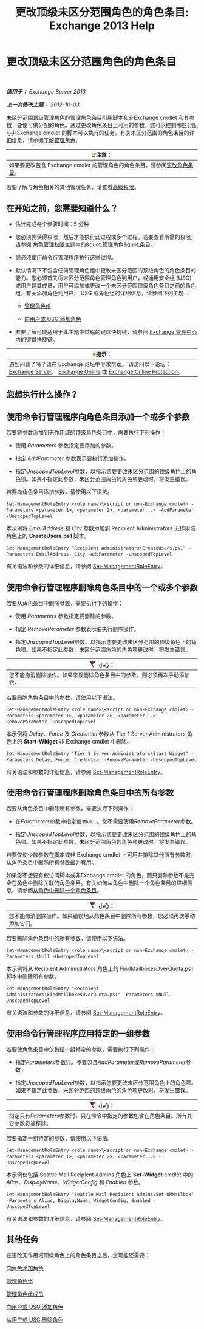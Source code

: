﻿---
title: '更改顶级未区分范围角色的角色条目: Exchange 2013 Help'
TOCTitle: 更改顶级未区分范围角色的角色条目
ms:assetid: 65c0bfb3-aafd-4c64-8429-7616c57adf1c
ms:mtpsurl: https://technet.microsoft.com/zh-cn/library/Dd876896(v=EXCHG.150)
ms:contentKeyID: 50490732
ms.date: 05/21/2018
mtps_version: v=EXCHG.150
ms.translationtype: MT
---

# 更改顶级未区分范围角色的角色条目

 

_**适用于：** Exchange Server 2013_

_**上一次修改主题：** 2012-10-03_

未区分范围顶级管理角色的管理角色条目引用脚本和非Exchange cmdlet 和其参数，要使可供分配的角色。通过更改角色条目上可用的参数，您可以控制哪些分配与非Exchange cmdlet 的脚本可以执行的任务。有关未区分范围的角色条目的详细信息，请参阅[了解管理角色](understanding-management-roles-exchange-2013-help.md)。

<table>
<thead>
<tr class="header">
<th><img src="images/Bb124558.note(EXCHG.150).gif" title="注意" alt="注意" />注意：</th>
</tr>
</thead>
<tbody>
<tr class="odd">
<td>如果要更改包含 Exchange cmdlet 的管理角色的角色条目，请参阅<a href="change-a-role-entry-exchange-2013-help.md">更改角色条目</a>。</td>
</tr>
</tbody>
</table>


若要了解与角色相关的其他管理任务，请查看[高级权限](advanced-permissions-exchange-2013-help.md)。

## 在开始之前，您需要知道什么？

  - 估计完成每个步骤时间：5 分钟

  - 您必须先获得权限，然后才能执行此过程或多个过程。若要查看所需的权限，请参阅 [角色管理权限](role-management-permissions-exchange-2013-help.md)主题中的\&quot;管理角色\&quot;条目。

  - 您必须使用命令行管理程序执行这些过程。

  - 默认情况下不包含任何管理角色组中更改未区分范围的顶级角色的角色条目的能力。您必须首先将未区分范围角色管理角色到用户，或通用安全组 (USG) 或用户是其成员，用户可添加或更改一个未区分范围顶级角色条目之前的角色组。有关添加角色到用户、 USG 或角色组的详细信息，请参阅下列主题 ︰
    
      - [管理角色组](manage-role-groups-exchange-2013-help.md)
    
      - [向用户或 USG 添加角色](add-a-role-to-a-user-or-usg-exchange-2013-help.md)

  - 若要了解可能适用于此主题中过程的键盘快捷键，请参阅 [Exchange 管理中心内的键盘快捷键](keyboard-shortcuts-in-the-exchange-admin-center-exchange-online-protection-help.md)。

<table>
<thead>
<tr class="header">
<th><img src="images/Bb124558.tip(EXCHG.150).gif" title="提示" alt="提示" />提示：</th>
</tr>
</thead>
<tbody>
<tr class="odd">
<td>遇到问题了吗？请在 Exchange 论坛中寻求帮助。 请访问以下论坛：<a href="https://go.microsoft.com/fwlink/p/?linkid=60612">Exchange Server</a>、 <a href="https://go.microsoft.com/fwlink/p/?linkid=267542">Exchange Online</a> 或 <a href="https://go.microsoft.com/fwlink/p/?linkid=285351">Exchange Online Protection</a>。</td>
</tr>
</tbody>
</table>


## 您想执行什么操作？

## 使用命令行管理程序向角色条目添加一个或多个参数

若要将参数添加到无作用域的顶级角色条目中，需要执行下列操作：

  - 使用 *Parameters* 参数指定要添加的参数。

  - 指定 *AddParameter* 参数表示要执行添加操作。

  - 指定*UnscopedTopLevel*参数，以指示您要更改未区分范围的顶级角色上的角色项。如果不指定此参数，未区分范围角色的角色项更改时，将发生错误。

若要向角色条目添加参数，请使用以下语法。

    Set-ManagementRoleEntry <role name>\<script or non-Exchange cmdlet> -Parameters <parameter 1>, <parameter 2>, <parameter...> -AddParameter -UnscopedTopLevel

本示例将 *EmailAddress* 和 *City* 参数添加到 Recipient Administrators 无作用域角色上的 **CreateUsers.ps1** 脚本。

    Set-ManagementRoleEntry "Recipient Administrators\CreateUsers.ps1" -Parameters EmailAddress, City -AddParameter -UnscopedTopLevel

有关语法和参数的详细信息，请参阅 [Set-ManagementRoleEntry](https://technet.microsoft.com/zh-cn/library/dd351162\(v=exchg.150\))。

## 使用命令行管理程序删除角色条目中的一个或多个参数

若要从角色条目中删除参数，需要执行下列操作：

  - 使用 *Parameters* 参数指定要删除的参数。

  - 指定 *RemoveParameter* 参数表示要执行删除操作。

  - 指定*UnscopedTopLevel*参数，以指示您要更改未区分范围的顶级角色上的角色项。如果不指定此参数，未区分范围角色的角色项更改时，将发生错误。

<table>
<thead>
<tr class="header">
<th><img src="images/Dd876845.Caution(EXCHG.150).gif" title="小心" alt="小心" />小心：</th>
</tr>
</thead>
<tbody>
<tr class="odd">
<td>您不能撤消删除操作。如果您误删除角色条目中的参数，则必须再次手动添加它。</td>
</tr>
</tbody>
</table>


若要删除角色条目中的参数，请使用以下语法。

    Set-ManagementRoleEntry <role name>\<script or non-Exchange cmdlet> -Parameters <parameter 1>, <parameter 2>, <parameter...> -RemoveParameter -UnscopedTopLevel

本示例将 *Delay*、*Force* 及 *Credential* 参数从 Tier 1 Server Administrators 角色上的 **Start-Widget** 非 Exchange cmdlet 中删除。

    Set-ManagementRoleEntry "Tier 1 Server Administrators\Start-Widget" -Parameters Delay, Force, Credential -RemoveParameter -UnscopedTopLevel

有关语法和参数的详细信息，请参阅 [Set-ManagementRoleEntry](https://technet.microsoft.com/zh-cn/library/dd351162\(v=exchg.150\))。

## 使用命令行管理程序删除角色条目中的所有参数

若要从角色条目中删除所有参数，需要执行下列操作：

  - 在*Parameters*参数中指定值`$Null` 。您不需要使用*RemoveParameter*参数。

  - 指定*UnscopedTopLevel*参数，以指示您要更改未区分范围的顶级角色上的角色项。如果不指定此参数，未区分范围角色的角色项更改时，将发生错误。

若要仅使少数参数在脚本或非 Exchange cmdlet 上可用并排除其他所有参数时，从角色条目中删除所有参数最为有用。

如果您不想要有权访问脚本或非Exchange cmdlet 的角色，而只删除参数不是完全在角色中删除关联的角色条目。有关如何从角色中删除一个角色条目的详细信息，请参阅[从角色中删除一个角色条目](remove-a-role-entry-from-a-role-exchange-2013-help.md)。

<table>
<thead>
<tr class="header">
<th><img src="images/Dd876845.Caution(EXCHG.150).gif" title="小心" alt="小心" />小心：</th>
</tr>
</thead>
<tbody>
<tr class="odd">
<td>您不能撤消删除操作。如果错误地从角色条目中删除所有参数，您必须再次手动添加它们。</td>
</tr>
</tbody>
</table>


若要删除角色条目中的所有参数，请使用以下语法。

    Set-ManagementRoleEntry <role name>\<script or non-Exchange cmdlet> -Parameters $Null -UnscopedTopLevel

本示例将从 Recipient Administrators 角色上的 FindMailboxesOverQuota.ps1 脚本中删除所有参数。

    Set-ManagementRoleEntry "Recipient Administrators\FindMailboxesOverQuota.ps1" -Parameters $Null -UnscopedTopLevel

有关语法和参数的详细信息，请参阅 [Set-ManagementRoleEntry](https://technet.microsoft.com/zh-cn/library/dd351162\(v=exchg.150\))。

## 使用命令行管理程序应用特定的一组参数

若要使角色条目中仅包括一组特定的参数，需要执行下列操作：

  - 指定*Parameters*参数只。不要包含*AddParameter*或*RemoveParameter*参数。

  - 指定*UnscopedTopLevel*参数，以指示您要更改未区分范围角色上的角色项。如果不指定此参数，未区分范围的顶级角色的角色项更改时，将发生错误。

<table>
<thead>
<tr class="header">
<th><img src="images/Dd876845.Caution(EXCHG.150).gif" title="小心" alt="小心" />小心：</th>
</tr>
</thead>
<tbody>
<tr class="odd">
<td>指定只有<em>Parameters</em>参数时，只在命令中指定的参数包含在角色条目。所有其它参数将被移除。</td>
</tr>
</tbody>
</table>


若要指定一组特定的参数，请使用以下语法。

    Set-ManagementRoleEntry <role name>\<script or non-Exchange cmdlet> -Parameters <parameter 1>, <parameter 2>, <parameter...> -UnscopedTopLevel

本示例仅包括 Seattle Mail Recipient Admins 角色上 **Set-Widget** cmdlet 中的 *Alias*、*DisplayName*、*WidgetConfig* 和 *Enabled* 参数。

    Set-ManagementRoleEntry "Seattle Mail Recipient Admins\Set-UMMailbox" -Parameters Alias, DisplayName, WidgetConfig, Enabled -UnscopedTopLevel

有关语法和参数的详细信息，请参阅 [Set-ManagementRoleEntry](https://technet.microsoft.com/zh-cn/library/dd351162\(v=exchg.150\))。

## 其他任务

在更改无作用域顶级角色上的角色条目之后，您可能还需要：

[向角色添加角色](add-a-role-entry-to-a-role-exchange-2013-help.md)

[管理角色组](manage-role-groups-exchange-2013-help.md)

[管理角色组成员](manage-role-group-members-exchange-2013-help.md)

[向用户或 USG 添加角色](add-a-role-to-a-user-or-usg-exchange-2013-help.md)

[从用户或 USG 删除角色](remove-a-role-from-a-user-or-usg-exchange-2013-help.md)

